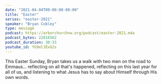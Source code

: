 ```yaml
---
date: "2021-04-04T09:00:00-08:00"
title: "Easter"
series: "easter-2021"
speaker: "Bryan Cobley"
type: message
podcast: https://arborchurchnw.org/podcast/easter-2021.m4a
podcast_bytes: 22816562
podcast_duration: 30:33
youtube_id: YG9elJEvG2s
---
```


This Easter Sunday, Bryan takes us a walk with two men on the road to Emmaus... reflecting on all that's happened, reflecting on this last year for all of us, and listening to what Jesus has to say about Himself through His own words.
